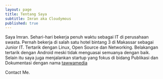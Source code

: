 ```yaml
---
layout: page
title: Tentang Saya
subtitle: Imran aka Cloudymous
published: true
---
```


Saya Imran.
Sehari-hari bekerja penuh waktu sebagai IT di perusahaan swasta. Pernah bekerja di salah satu hotel bintang 3 di Makassar sebagai Junior IT.
Tertarik dengan Linux, Open Source dan Networking. Belakangan tertarik dengan Android meski tidak menguasai semuanya dengan baik.
Selain itu saya juga menjalankan startup yang fokus di bidang Publikasi dan Dokumentasi dengan nama [tawwamedia](http://www.tawwamedia.com)

Contact Me.
